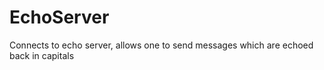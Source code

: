 # EchoServer
Connects to echo server, allows one to send messages which are echoed back in capitals
